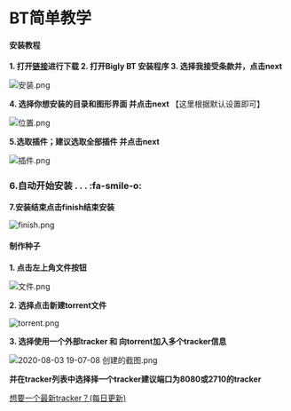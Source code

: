 # BT简单教学

#### 安装教程

 **1.  打开[链接](https://www.biglybt.com/download/)进行下载
2.  打开Bigly BT 安装程序
3.  选择我接受条款并，点击next** 

![](https://images.gitee.com/uploads/images/2020/0803/132656_c5f0685f_7496100.png "安装.png")

 **4.  选择你想安装的目录和图形界面
并点击next** 
【这里根据默认设置即可】

![](https://images.gitee.com/uploads/images/2020/0803/133213_9121a2b1_7496100.png "位置.png")

 **5.选取插件；建议选取全部插件
并点击next** 

![](https://images.gitee.com/uploads/images/2020/0803/133834_ab04486e_7496100.png "插件.png")

### 6.自动开始安装 . . . :fa-smile-o:
  
 
**7.安装结束点击finish结束安装** 

![](https://images.gitee.com/uploads/images/2020/0803/134335_f53b12ab_7496100.png "finish.png")

#### 制作种子

 **1.  点击左上角文件按钮** 

![](https://images.gitee.com/uploads/images/2020/0803/170241_baee687f_7496100.png "文件.png")

 **2.  选择点击新建torrent文件** 

![](https://images.gitee.com/uploads/images/2020/0803/170524_a5f7d86a_7496100.png "torrent.png")

 **3.  选择使用一个外部tracker 和 向torrent加入多个tracker信息** 

![](https://images.gitee.com/uploads/images/2020/0803/192039_a88527ac_7496100.png "2020-08-03 19-07-08 创建的截图.png")
 
**并在tracker列表中选择择一个tracker建议端口为8080或2710的tracker** 

[想要一个最新tracker？(每日更新)](https://gitee.com/yao2019ss/trackerslist.git)